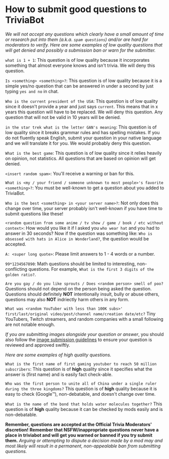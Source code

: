 <H1>How to submit good questions to TriviaBot</H1>

_We will not accept any questions which clearly have a small amount of time or research put into them (a.k.a. `spam questions`) and/or are hard for moderators to verify. Here are some examples of low quality questions that will get denied and possibly a submission ban or warn for the submitter._

`what is 1 + 1`:
This question is of low quality because it incorporates something that almost everyone knows and isn't trivia. We will deny this question.

`Is <something> <something>?`:
This question is of low quality because it is a simple yes/no question that can be answered in under a second by just typing `yes and no` in chat.

`Who is the current president of the USA`:
This question is of low quality since it doesn't provide a year and just says `current`. This means that in x years this question will have to be replaced. We will deny this question. Any question that will not be valid in 10 years will be denied.

`in the star trek what is the letter GAN's meaning`:
This question is of low quality since it breaks grammar rules and has spelling mistakes. If you do not fluently speak English, submit your question in your native language and we will translate it for you. We would probably deny this question.

`What is the best game`:
This question is of low quality since it relies heavily on opinion, not statistics. All questions that are based on opinion will get denied.

`<insert random spam>`:
You'll receive a warning or ban for this.

`What is <my / your friend / someone unknown to most people>'s favorite <something>?`:
You must be well-known to get a question about you added to TriviaBot.

`Who is the best <something> in <your server name>?`:
Not only does this change over time, your server probably isn't well-known if you have time to submit questions like these!

`<random question from some anime / tv show / game / book / etc without context>`:
How would you like it if I asked you `who wear hat` and you had to answer in 30 seconds? Now if the question was something like: `Who is obsessed with hats in Alice in Wonderland?`, the question would be accepted.

`A: <super long quote>`:
Please limit answers to 1 - 4 words or a number.

`99*1234567890`:
Math questions should be limited to interesting, non-conflicting questions. For example, `What is the first 3 digits of the golden ratio?`.

`Are you gay / do you like sprouts / Does <random person> smell of poo?`
Questions should not depend on the person being asked the question. Questions should definitely **NOT** intentionally insult, bully or abuse others, questions may also **NOT** indriectly harm others in any form.

`What was <random YouTuber with less than 100K subs>' first/last/original video/post/channel name/creation date/etc?`
Tiny YouTubers, Twitch streamers, and random companies with a small following are not notable enough.

_If you are submitting images alongside your question or answer_, you should also follow the [image submission guidelines](https://github.com/brainboxdotcc/triviabot/blob/master/TriviaBot-Image-Submission-Guidelines.md) to ensure your question is reviewed and approved swiftly.

_Here are some examples of high quality questions._

`What is the first name of first gaming youtuber to reach 50 million subscribers`:
This question is of **high** quality since it specifies what the answer is (first name) and is easily fact check-able.

`Who was the first person to unite all of China under a single ruler during the three kingdoms?`
This question is of **high** quality because it is easy to check (Google:tm:), non-debatable, and doesn't change over time.

`What is the name of the bond that holds water molecules together?`
This question is of **high** quality because it can be checked by mods easily and is non-debatable.

**Remember, questions are accepted at the Official Trivia Moderators' discretion!**
**Remember that NSFW/inappropriate questions never have a place in triviabot and will get you warned or banned if you try submit them.**
_Arguing or attempting to dispute a decision made by a mod may and most likely will result in a permanent, non-appealable ban from submitting questions._
